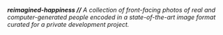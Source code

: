 ***reimagined-happiness //*** *A collection of front-facing photos of real and computer-generated people encoded in a state-of-the-art image format curated for a private development project.*
